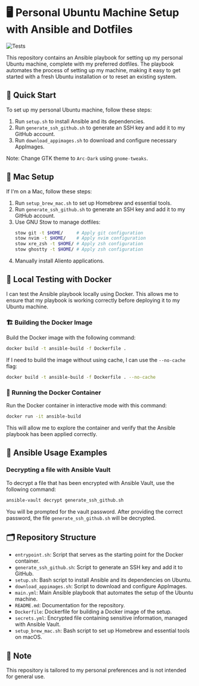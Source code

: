 # 🖥️ Personal Ubuntu Machine Setup with Ansible and Dotfiles

![Tests](https://github.com/dombean/ansible/actions/workflows/main.yml/badge.svg)

This repository contains an Ansible playbook for setting up my personal Ubuntu machine,
complete with my preferred dotfiles. The playbook automates the process of setting up
my machine, making it easy to get started with a fresh Ubuntu installation or to
reset an existing system.

## 🚀 Quick Start

To set up my personal Ubuntu machine, follow these steps:

1. Run `setup.sh` to install Ansible and its dependencies.
2. Run `generate_ssh_github.sh` to generate an SSH key and add it to my GitHub account.
3. Run `download_appimages.sh` to download and configure necessary AppImages.

Note: Change GTK theme to `Arc-Dark` using `gnome-tweaks`.

## 🍏 Mac Setup

If I'm on a Mac, follow these steps:

1. Run `setup_brew_mac.sh` to set up Homebrew and essential tools.
2. Run `generate_ssh_github.sh` to generate an SSH key and add it to my GitHub account.
3. Use GNU Stow to manage dotfiles:
    ```bash
    stow git -t $HOME/     # Apply git configuration
    stow nvim -t $HOME/    # Apply nvim configuration
    stow xre_zsh -t $HOME/ # Apply zsh configuration
    stow ghostty -t $HOME/ # Apply zsh configuration
    ```
4. Manually install Aliento applications.

## 🐳 Local Testing with Docker

I can test the Ansible playbook locally using Docker. This allows me to ensure that
my playbook is working correctly before deploying it to my Ubuntu machine.

### 🏗️ Building the Docker Image

Build the Docker image with the following command:

```bash
docker build -t ansible-build -f Dockerfile .
```

If I need to build the image without using cache, I can use the `--no-cache` flag:

```bash
docker build -t ansible-build -f Dockerfile . --no-cache
```

### 🏃 Running the Docker Container

Run the Docker container in interactive mode with this command:

```bash
docker run -it ansible-build
```

This will allow me to explore the container and verify that the Ansible
playbook has been applied correctly.

## 📝 Ansible Usage Examples

### Decrypting a file with Ansible Vault

To decrypt a file that has been encrypted with Ansible Vault, use the following command:

```bash
ansible-vault decrypt generate_ssh_github.sh
```

You will be prompted for the vault password. After providing the correct password,
the file `generate_ssh_github.sh` will be decrypted.

## 🗂️ Repository Structure

- `entrypoint.sh`: Script that serves as the starting point for the Docker container.
- `generate_ssh_github.sh`: Script to generate an SSH key and add it to GitHub.
- `setup.sh`: Bash script to install Ansible and its dependencies on Ubuntu.
- `download_appimages.sh`: Script to download and configure AppImages.
- `main.yml`: Main Ansible playbook that automates the setup of the Ubuntu machine.
- `README.md`: Documentation for the repository.
- `Dockerfile`: Dockerfile for building a Docker image of the setup.
- `secrets.yml`: Encrypted file containing sensitive information, managed with Ansible Vault.
- `setup_brew_mac.sh`: Bash script to set up Homebrew and essential tools on macOS.

## 📝 Note

This repository is tailored to my personal preferences and is not intended for general use.
